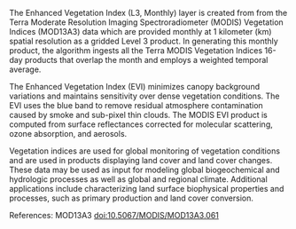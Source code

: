 The Enhanced Vegetation Index (L3, Monthly) layer is created from from the Terra Moderate Resolution Imaging Spectroradiometer (MODIS) Vegetation Indices (MOD13A3) data which are provided monthly at 1 kilometer (km) spatial resolution as a gridded Level 3 product. In generating this monthly product, the algorithm ingests all the Terra MODIS Vegetation Indices 16-day products that overlap the month and employs a weighted temporal average.

The Enhanced Vegetation Index (EVI) minimizes canopy background variations and maintains sensitivity over dense vegetation conditions. The EVI uses the blue band to remove residual atmosphere contamination caused by smoke and sub-pixel thin clouds. The MODIS EVI product is computed from surface reflectances corrected for molecular scattering, ozone absorption, and aerosols.

Vegetation indices are used for global monitoring of vegetation conditions and are used in products displaying land cover and land cover changes. These data may be used as input for modeling global biogeochemical and hydrologic processes as well as global and regional climate. Additional applications include characterizing land surface biophysical properties and processes, such as primary production and land cover conversion.

References: MOD13A3 [doi:10.5067/MODIS/MOD13A3.061](https://doi.org/10.5067/MODIS/MOD13A3.061)
